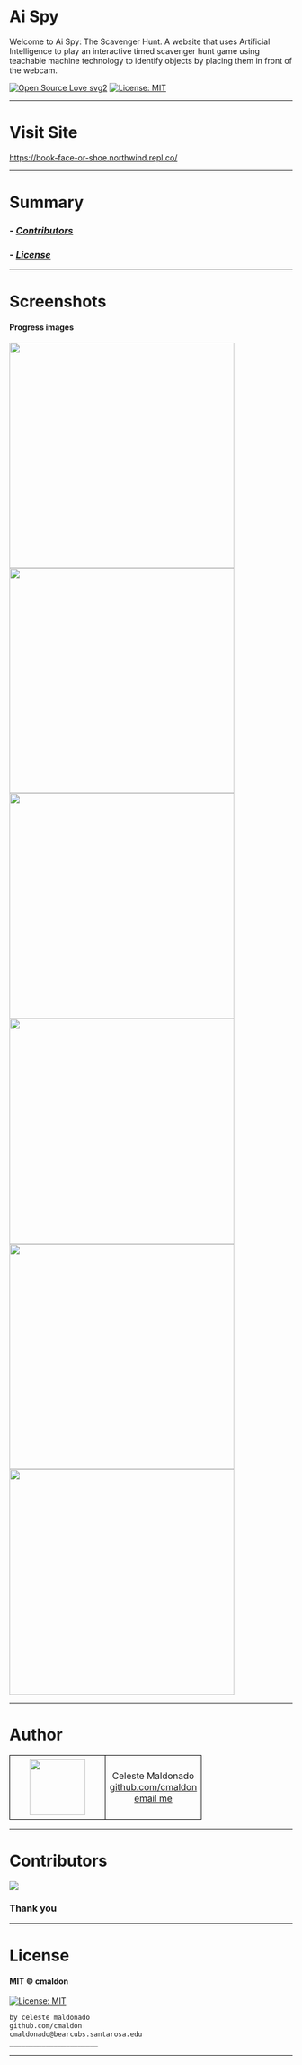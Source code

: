 # Ai Spy
Welcome to Ai Spy: The Scavenger Hunt. A website that uses Artificial Intelligence to play an interactive timed scavenger hunt game using teachable machine technology to identify objects by placing them in front of the webcam.

[![Open Source Love svg2](https://badges.frapsoft.com/os/v2/open-source.svg?v=103)](https://github.com/ellerbrock/open-source-badges/)
[![License: MIT](https://img.shields.io/badge/License-MIT-yellow.svg)](https://opensource.org/licenses/MIT)
<!-- <img src="assets/NNNNNNNNNNNNN" width="400"> -->
<!-- <h2 align="center">____________________</h2> -->

<!-- <h4 align="center">________________________</h4> -->

----

# Visit Site

https://book-face-or-shoe.northwind.repl.co/

----


# Summary
### -  *[Contributors](#Contributors)*
### -  *[License](#License)*

----

# Screenshots
#### Progress images
<img src="https://i.imgur.com/YSfTDlc.png" width="400"> 

<img src="https://i.imgur.com/LkMuVnc.png" width="400"> 

<img src="https://i.imgur.com/7opXwTn.png" width="400"> 

<img src="https://i.imgur.com/vB3dSY2.png" width="400"> 

<img src="https://i.imgur.com/NDHU6kQ.png" width="400"> 

<img src="https://i.imgur.com/Vmy3Ugq.png" width="400"> 


----



# Author
<table class="example1" style="background-color:transparent;border-collapse:collapse; amrgin:auto;">
  <tr>
    <td style="border:1px solid black;padding:7px;width:50%;text-align:center;">
      <image src="https://contrib.rocks/image?repo=cmaldon/pro_mern_stack" height="99px" width="99px"></image></td>
    <td style="border:1px solid black;padding:7px;width:50%;text-align:center;">Celeste Maldonado<br>
      <a href="https://github.com/cmaldon">github.com/cmaldon</a><br>
     <a href="mailto: cmaldonado@bearcubs.santarosa.edu">email me</a></td>
  </tr>
</table>

----


# Contributors

[![](https://contrib.rocks/image?repo=cmaldon/ai-spy)](https://github.com/cmaldon/ai-spy/graphs/contributors)

<h3>Thank you</h3>


----


# License
#### MIT © cmaldon
[![License: MIT](https://img.shields.io/badge/License-MIT-yellow.svg)](https://opensource.org/licenses/MIT)
```bash
by celeste maldonado
github.com/cmaldon
cmaldonado@bearcubs.santarosa.edu
______________________
``` 

----
